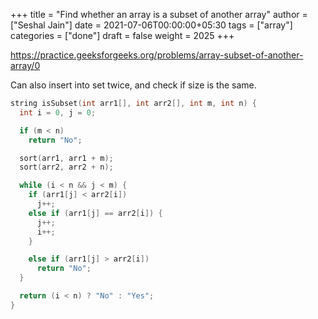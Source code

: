 +++
title = "Find whether an array is a subset of another array"
author = ["Seshal Jain"]
date = 2021-07-06T00:00:00+05:30
tags = ["array"]
categories = ["done"]
draft = false
weight = 2025
+++

<https://practice.geeksforgeeks.org/problems/array-subset-of-another-array/0>

Can also insert into set twice, and check if size is the same.

```cpp
string isSubset(int arr1[], int arr2[], int m, int n) {
  int i = 0, j = 0;

  if (m < n)
    return "No";

  sort(arr1, arr1 + m);
  sort(arr2, arr2 + n);

  while (i < n && j < m) {
    if (arr1[j] < arr2[i])
      j++;
    else if (arr1[j] == arr2[i]) {
      j++;
      i++;
    }

    else if (arr1[j] > arr2[i])
      return "No";
  }

  return (i < n) ? "No" : "Yes";
}
```
